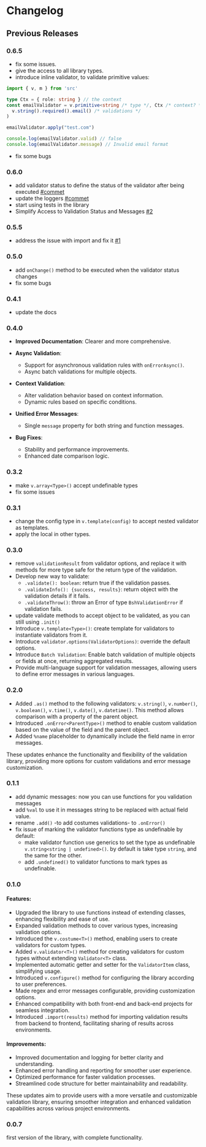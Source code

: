 # Changelog

## Previous Releases

### 0.6.5

- fix some issues.
- give the access to all library types.
- introduce inline validator, to validate primitive values:

````ts
import { v, m } from 'src'

type Ctx = { role: string } // the context
const emailValidator = v.primitive<string /* type */, Ctx /* context? */>(
  v.string().required().email() /* validations */
)

emailValidator.apply("test.com")

console.log(emailValidator.valid) // false
console.log(emailValidator.message) // Invalid email format
````

- fix some bugs

### 0.6.0

- add validator status to define the status of the validator after being
  executed [#commet](https://github.com/bsh-generator/bshg_validation_ts/tree/7901e77f88f88bf047af7ff9dc78a62363d39abb)
- update the
  loggers [#commet](https://github.com/bsh-generator/bshg_validation_ts/tree/a8476b8b069e5eeab001203c464e13a45401ccd2)
- start using tests in the library
- Simplify Access to Validation Status and Messages [#2](https://github.com/bsh-generator/bshg_validation_ts/issues/2)

### 0.5.5

- address the issue with import and fix it [#1](https://github.com/bsh-generator/bshg_validation_ts/issues/1)

### 0.5.0

- add `onChange()` method to be executed when the validator status changes
- fix some bugs

### 0.4.1

- update the docs

### 0.4.0

- **Improved Documentation**: Clearer and more comprehensive.

- **Async Validation**:
    - Support for asynchronous validation rules with `onErrorAsync()`.
    - Async batch validations for multiple objects.

- **Context Validation**:
    - Alter validation behavior based on context information.
    - Dynamic rules based on specific conditions.

- **Unified Error Messages**:
    - Single `message` property for both string and function messages.

- **Bug Fixes**:
    - Stability and performance improvements.
    - Enhanced date comparison logic.

### 0.3.2

- make `v.array<Type>()` accept undefinable types
- fix some issues

### 0.3.1

- change the config type in `v.template(config)` to accept nested validator as templates.
- apply the local in other types.

### 0.3.0

- remove `validationResult` from validator options, and replace it with methods for more type safe for the return type
  of the validation.
- Develop new way to validate:
    - `.validate(): boolean`: return true if the validation passes.
    - `.validateInfo(): {success, results}`: return object with the validation details if it fails.
    - `.validateThrow()`: throw an Error of type `BshValidationError` if validation fails.
- update validate methods to accept object to be validated, as you can still using `.init()`
- Introduce `v.template<Type>()`: create template for validators to instantiate validators from it.
- Introduce `validator.options(ValidatorOptions)`: override the default options.
- Introduce `Batch Validation`: Enable batch validation of multiple objects or fields at once, returning aggregated
  results.
- Provide multi-language support for validation messages, allowing users to define error messages in various languages.

### 0.2.0

- Added `.as()` method to the following validators: `v.string()`, `v.number()`, `v.boolean()`, `v.time()`, `v.date()`,
  `v.datetime()`. This method allows comparison with a property of the parent object.
- Introduced `.onError<ParentType>()` method to enable custom validation based on the value of the field and the parent
  object.
- Added `%name` placeholder to dynamically include the field name in error messages.

These updates enhance the functionality and flexibility of the validation library, providing more options for custom
validations and error message customization.

### 0.1.1

- add dynamic messages: now you can use functions for you validation messages
- add `%val` to use it in messages string to be replaced with actual field value.
- rename `.add()` -to add costumes validations- to `.onError()`
- fix issue of marking the validator functions type as undefinable by default:
    - make validator function use generics to set the type as undefinable `v.string<string | undefined>()`. by default
      is take type `string`, and the same for the other.
    - add `.undefined()` to validator functions to mark types as undefinable.

### 0.1.0

#### Features:

- Upgraded the library to use functions instead of extending classes, enhancing flexibility and ease of use.
- Expanded validation methods to cover various types, increasing validation options.
- Introduced the `v.costume<T>()` method, enabling users to create validators for custom types.
- Added `v.validator<T>()` method for creating validators for custom types without extending `Validator<T>` class.
- Implemented automatic getter and setter for the `ValidatorItem` class, simplifying usage.
- Introduced `v.configure()` method for configuring the library according to user preferences.
- Made regex and error messages configurable, providing customization options.
- Enhanced compatibility with both front-end and back-end projects for seamless integration.
- Introduced `.import(results)` method for importing validation results from backend to frontend, facilitating sharing
  of results across environments.

#### Improvements:

- Improved documentation and logging for better clarity and understanding.
- Enhanced error handling and reporting for smoother user experience.
- Optimized performance for faster validation processes.
- Streamlined code structure for better maintainability and readability.

These updates aim to provide users with a more versatile and customizable validation library, ensuring smoother
integration and enhanced validation capabilities across various project environments.

### 0.0.7

first version of the library, with complete functionality.
